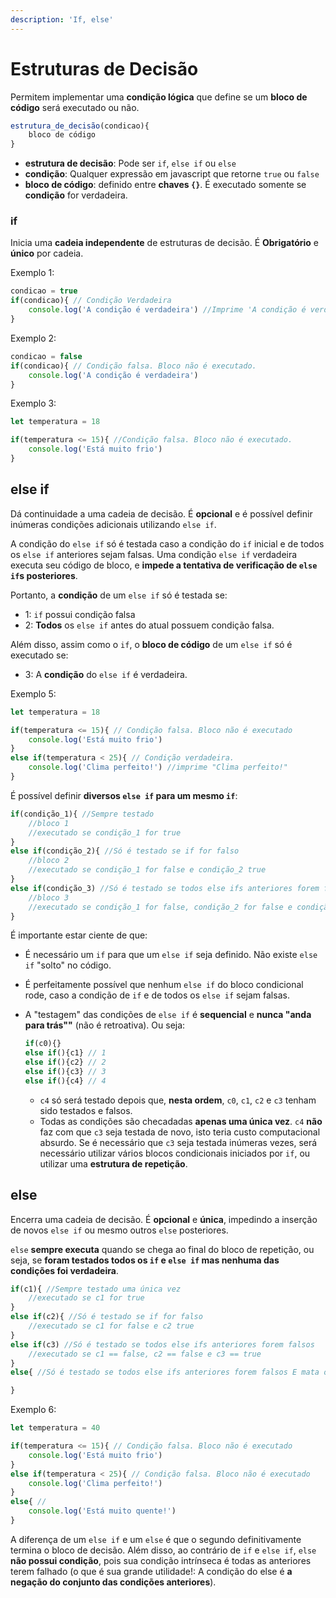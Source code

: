 ```yaml
---
description: 'If, else'
---
```


# Estruturas de Decisão

Permitem implementar uma **condição lógica** que define se um **bloco de código** será executado ou não.

```javascript
estrutura_de_decisão(condicao){
    bloco de código
}
```

* **estrutura de decisão**: Pode ser `if`, `else if` ou `else`
* **condição**: Qualquer expressão em javascript que retorne `true` ou `false`
* **bloco de código**: definido entre **chaves `{}`**. É executado somente se **condição** for verdadeira.

### if

Inicia uma **cadeia independente** de estruturas de decisão. É **Obrigatório** e **único** por cadeia.

Exemplo 1:

```javascript
condicao = true
if(condicao){ // Condição Verdadeira
    console.log('A condição é verdadeira') //Imprime 'A condição é verdadeira'
}
```

Exemplo 2:

```javascript
condicao = false
if(condicao){ // Condição falsa. Bloco não é executado. 
    console.log('A condição é verdadeira')
}
```

Exemplo 3:

```javascript
let temperatura = 18

if(temperatura <= 15){ //Condição falsa. Bloco não é executado. 
    console.log('Está muito frio') 
}
```

## else if

Dá continuidade a uma cadeia de decisão. É **opcional** e é possível definir inúmeras condições adicionais utilizando `else if`.

A condição do `else if` só é testada caso a condição do `if` inicial e de todos os `else if` anteriores sejam falsas. Uma condição `else if` verdadeira executa seu código de bloco, e **impede a tentativa de verificação de `else if`s posteriores**.

Portanto, a **condição** de um `else if` só é testada se:

* 1: `if` possui condição falsa
* 2: **Todos** os `else if` antes do atual possuem condição falsa.

Além disso, assim como o `if`, o **bloco de código** de um `else if` só é executado se:

* 3: A **condição** do `else if` é verdadeira. 

Exemplo 5:

```javascript
let temperatura = 18

if(temperatura <= 15){ // Condição falsa. Bloco não é executado
    console.log('Está muito frio')
}
else if(temperatura < 25){ // Condição verdadeira. 
    console.log('Clima perfeito!') //imprime "Clima perfeito!"
}
```

É possível definir **diversos `else if` para um mesmo `if`**:

```javascript
if(condição_1){ //Sempre testado
    //bloco 1
    //executado se condição_1 for true
}
else if(condição_2){ //Só é testado se if for falso
    //bloco 2
    //executado se condição_1 for false e condição_2 true
}
else if(condição_3) //Só é testado se todos else ifs anteriores forem falsos
    //bloco 3
    //executado se condição_1 for false, condição_2 for false e condição_3 true
}
```

É importante estar ciente de que:

* É necessário um `if` para que um `else if` seja definido. Não existe `else if` "solto" no código. 
* É perfeitamente possível que nenhum `else if` do bloco condicional rode, caso a condição de `if` e de todos os `else if` sejam falsas. 
* A "testagem" das condições de `else if` é **sequencial** e **nunca "anda para trás""** \(não é retroativa\). Ou seja:

  ```javascript
  if(c0){}
  else if(){c1} // 1 
  else if(){c2} // 2
  else if(){c3} // 3
  else if(){c4} // 4
  ```

  * `c4` só será testado depois que, **nesta ordem**, `c0`, `c1`, `c2` e `c3` tenham sido testados e falsos. 
  * Todas as condições são checadadas **apenas uma única vez**. `c4` **não** faz com que `c3` seja testada de novo, isto teria custo computacional absurdo. Se é necessário que `c3` seja testada inúmeras vezes, será necessário utilizar vários blocos condicionais iniciados por `if`, ou utilizar uma **estrutura de repetição**. 

## else

Encerra uma cadeia de decisão. É **opcional** e **única**, impedindo a inserção de novos `else if` ou mesmo outros `else` posteriores.

`else` **sempre executa** quando se chega ao final do bloco de repetição, ou seja, se **foram testados todos os `if` e `else if` mas nenhuma das condições foi verdadeira**.

```javascript
if(c1){ //Sempre testado uma única vez
    //executado se c1 for true
}
else if(c2){ //Só é testado se if for falso
    //executado se c1 for false e c2 true
}
else if(c3) //Só é testado se todos else ifs anteriores forem falsos
    //executado se c1 == false, c2 == false e c3 == true
}
else{ //Só é testado se todos else ifs anteriores forem falsos E mata o bloco condicional. 

}
```

Exemplo 6:

```javascript
let temperatura = 40

if(temperatura <= 15){ // Condição falsa. Bloco não é executado
    console.log('Está muito frio')
}
else if(temperatura < 25){ // Condição falsa. Bloco não é executado
    console.log('Clima perfeito!')
}
else{ //
    console.log('Está muito quente!')
}
```

A diferença de um `else if` e um `else` é que o segundo definitivamente termina o bloco de decisão. Além disso, ao contrário de `if` e `else if`, `else` **não possui condição**, pois sua condição intrínseca é todas as anteriores terem falhado \(o que é sua grande utilidade!: A condição do else é **a negação do conjunto das condições anteriores**\).


